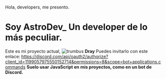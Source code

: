 Hola, developers, me presento. 
# Soy AstroDev_ Un developer de lo más peculiar.
Este es mi proyecto actual,
![trumbus](https://github.com/ByteDelTecno/ByteDelTecno/assets/152715191/e7c23d5b-afd4-4646-a483-cf2b6fd7a780) **Dray**
Puedes invitarlo con este enlace: https://discord.com/api/oauth2/authorize?client_id=1199057975550152714&permissions=8&scope=bot+applications.commands
**Suelo usar JavaScript en mis proyectos, como en un bot de Discord.**
